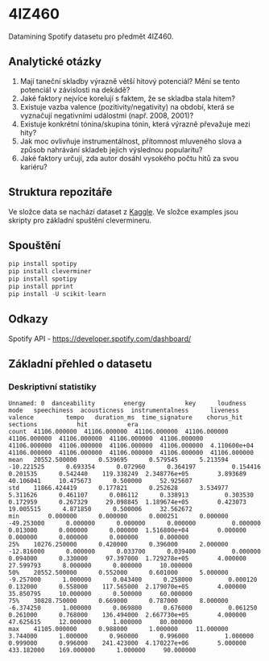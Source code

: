 # 4IZ460
Datamining Spotify datasetu pro předmět 4IZ460.

## Analytické otázky
1.	Mají taneční skladby výrazně větší hitový potenciál? Mění se tento potenciál v závislosti na dekádě?
2.	Jaké faktory nejvíce korelují s faktem, že se skladba stala hitem?
3.	Existuje vazba valence (pozitivity/negativity) na období, která se vyznačují negativními událostmi (např. 2008, 2001)?
4.	Existuje konkrétní tónina/skupina tónin, která výrazně převažuje mezi hity?
5.	Jak moc ovlivňuje instrumentálnost, přítomnost mluveného slova a způsob nahrávání skladeb jejich výslednou popularitu?
6.	Jaké faktory určují, zda autor dosáhl vysokého počtu hitů za svou kariéru?

## Struktura repozitáře
Ve složce data se nachází dataset z [Kaggle](https://www.kaggle.com/theoverman/the-spotify-hit-predictor-dataset). Ve složce examples jsou skripty pro základní spuštění clevermineru.

## Spouštění

```python
pip install spotipy
pip install cleverminer
pip install spotipy
pip install pprint
pip install -U scikit-learn
```

## Odkazy
Spotify API - https://developer.spotify.com/dashboard/

## Základní přehled o datasetu

### Deskriptivní statistiky

```csv
Unnamed: 0  danceability        energy           key      loudness          mode   speechiness  acousticness  instrumentalness      liveness       valence         tempo   duration_ms  time_signature    chorus_hit      sections           hit           era
count  41106.000000  41106.000000  41106.000000  41106.000000  41106.000000  41106.000000  41106.000000  41106.000000      41106.000000  41106.000000  41106.000000  41106.000000  4.110600e+04    41106.000000  41106.000000  41106.000000  41106.000000  41106.000000
mean   20552.500000      0.539695      0.579545      5.213594    -10.221525      0.693354      0.072960      0.364197          0.154416      0.201535      0.542440    119.338249  2.348776e+05        3.893689     40.106041     10.475673      0.500000     52.925607
std    11866.424419      0.177821      0.252628      3.534977      5.311626      0.461107      0.086112      0.338913          0.303530      0.172959      0.267329     29.098845  1.189674e+05        0.423073     19.005515      4.871850      0.500006     32.562672
min        0.000000      0.000000      0.000251      0.000000    -49.253000      0.000000      0.000000      0.000000          0.000000      0.013000      0.000000      0.000000  1.516800e+04        0.000000      0.000000      0.000000      0.000000      0.000000
25%    10276.250000      0.420000      0.396000      2.000000    -12.816000      0.000000      0.033700      0.039400          0.000000      0.094000      0.330000     97.397000  1.729278e+05        4.000000     27.599793      8.000000      0.000000     10.000000
50%    20552.500000      0.552000      0.601000      5.000000     -9.257000      1.000000      0.043400      0.258000          0.000120      0.132000      0.558000    117.565000  2.179070e+05        4.000000     35.850795     10.000000      0.500000     60.000000
75%    30828.750000      0.669000      0.787000      8.000000     -6.374250      1.000000      0.069800      0.676000          0.061250      0.261000      0.768000    136.494000  2.667730e+05        4.000000     47.625615     12.000000      1.000000     80.000000
max    41105.000000      0.988000      1.000000     11.000000      3.744000      1.000000      0.960000      0.996000          1.000000      0.999000      0.996000    241.423000  4.170227e+06        5.000000    433.182000    169.000000      1.000000     90.000000
```